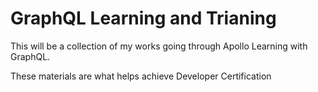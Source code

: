 # GraphQL Learning and Trianing

This will be a collection of my works going through Apollo Learning with GraphQL.

These materials are what helps achieve Developer Certification
